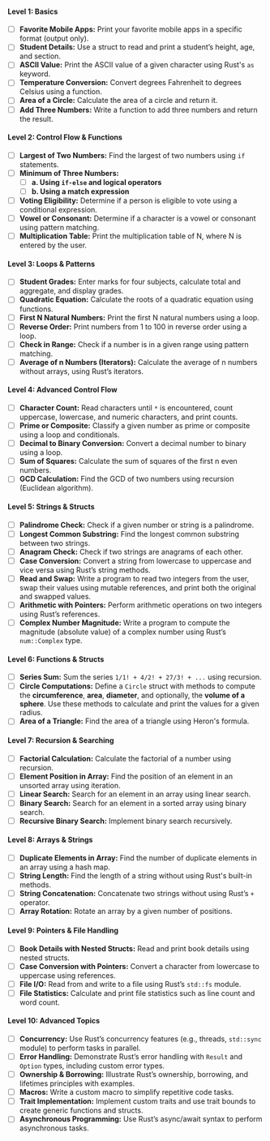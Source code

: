 #### Level 1: Basics
- [ ] **Favorite Mobile Apps:** Print your favorite mobile apps in a specific format (output only).
- [ ] **Student Details:** Use a struct to read and print a student’s height, age, and section.
- [ ] **ASCII Value:** Print the ASCII value of a given character using Rust's `as` keyword.
- [ ] **Temperature Conversion:** Convert degrees Fahrenheit to degrees Celsius using a function.
- [ ] **Area of a Circle:** Calculate the area of a circle and return it.
- [ ] **Add Three Numbers:** Write a function to add three numbers and return the result.

#### Level 2: Control Flow & Functions
- [ ] **Largest of Two Numbers:** Find the largest of two numbers using `if` statements.
- [ ] **Minimum of Three Numbers:**
  - [ ] **a. Using `if-else` and logical operators**
  - [ ] **b. Using a match expression**
- [ ] **Voting Eligibility:** Determine if a person is eligible to vote using a conditional expression.
- [ ] **Vowel or Consonant:** Determine if a character is a vowel or consonant using pattern matching.
- [ ] **Multiplication Table:** Print the multiplication table of N, where N is entered by the user.

#### Level 3: Loops & Patterns
- [ ] **Student Grades:** Enter marks for four subjects, calculate total and aggregate, and display grades.
- [ ] **Quadratic Equation:** Calculate the roots of a quadratic equation using functions.
- [ ] **First N Natural Numbers:** Print the first N natural numbers using a loop.
- [ ] **Reverse Order:** Print numbers from 1 to 100 in reverse order using a loop.
- [ ] **Check in Range:** Check if a number is in a given range using pattern matching.
- [ ] **Average of n Numbers (Iterators):** Calculate the average of n numbers without arrays, using Rust’s iterators.

#### Level 4: Advanced Control Flow
- [ ] **Character Count:** Read characters until `*` is encountered, count uppercase, lowercase, and numeric characters, and print counts.
- [ ] **Prime or Composite:** Classify a given number as prime or composite using a loop and conditionals.
- [ ] **Decimal to Binary Conversion:** Convert a decimal number to binary using a loop.
- [ ] **Sum of Squares:** Calculate the sum of squares of the first n even numbers.
- [ ] **GCD Calculation:** Find the GCD of two numbers using recursion (Euclidean algorithm).

#### Level 5: Strings & Structs
- [ ] **Palindrome Check:** Check if a given number or string is a palindrome.
- [ ] **Longest Common Substring:** Find the longest common substring between two strings.
- [ ] **Anagram Check:** Check if two strings are anagrams of each other.
- [ ] **Case Conversion:** Convert a string from lowercase to uppercase and vice versa using Rust’s string methods.
- [ ] **Read and Swap:** Write a program to read two integers from the user, swap their values using mutable references, and print both the original and swapped values.
- [ ] **Arithmetic with Pointers:** Perform arithmetic operations on two integers using Rust’s references.
- [ ] **Complex Number Magnitude:** Write a program to compute the magnitude (absolute value) of a complex number using Rust’s `num::Complex` type.

#### Level 6: Functions & Structs
- [ ] **Series Sum:** Sum the series `1/1! + 4/2! + 27/3! + ...` using recursion.
- [ ] **Circle Computations:** Define a `Circle` struct with methods to compute the **circumference**, **area**, **diameter**, and optionally, the **volume of a sphere**. Use these methods to calculate and print the values for a given radius.
- [ ] **Area of a Triangle:** Find the area of a triangle using Heron's formula.

#### Level 7: Recursion & Searching
- [ ] **Factorial Calculation:** Calculate the factorial of a number using recursion.
- [ ] **Element Position in Array:** Find the position of an element in an unsorted array using iteration.
- [ ] **Linear Search:** Search for an element in an array using linear search.
- [ ] **Binary Search:** Search for an element in a sorted array using binary search.
- [ ] **Recursive Binary Search:** Implement binary search recursively.

#### Level 8: Arrays & Strings
- [ ] **Duplicate Elements in Array:** Find the number of duplicate elements in an array using a hash map.
- [ ] **String Length:** Find the length of a string without using Rust's built-in methods.
- [ ] **String Concatenation:** Concatenate two strings without using Rust’s `+` operator.
- [ ] **Array Rotation:** Rotate an array by a given number of positions.

#### Level 9: Pointers & File Handling
- [ ] **Book Details with Nested Structs:** Read and print book details using nested structs.
- [ ] **Case Conversion with Pointers:** Convert a character from lowercase to uppercase using references.
- [ ] **File I/O:** Read from and write to a file using Rust’s `std::fs` module.
- [ ] **File Statistics:** Calculate and print file statistics such as line count and word count.

#### Level 10: Advanced Topics
- [ ] **Concurrency:** Use Rust’s concurrency features (e.g., threads, `std::sync` module) to perform tasks in parallel.
- [ ] **Error Handling:** Demonstrate Rust’s error handling with `Result` and `Option` types, including custom error types.
- [ ] **Ownership & Borrowing:** Illustrate Rust’s ownership, borrowing, and lifetimes principles with examples.
- [ ] **Macros:** Write a custom macro to simplify repetitive code tasks.
- [ ] **Trait Implementation:** Implement custom traits and use trait bounds to create generic functions and structs.
- [ ] **Asynchronous Programming:** Use Rust’s async/await syntax to perform asynchronous tasks.